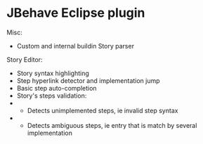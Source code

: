 JBehave Eclipse plugin
=======================


Misc:

* Custom and internal buildin Story parser

Story Editor:

* Story syntax highlighting
* Step hyperlink detector and implementation jump
* Basic step auto-completion
* Story's steps validation:
* * Detects unimplemented steps, ie invalid step syntax
* * Detects ambiguous steps, ie entry that is match by several implementation

